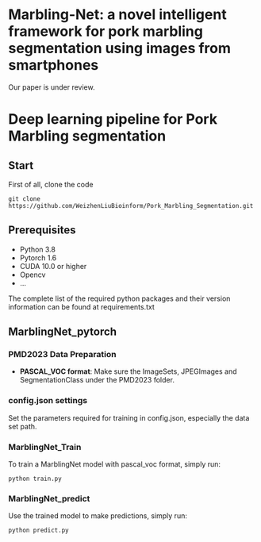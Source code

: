 # Marbling-Net: a novel intelligent framework for pork marbling segmentation using images from smartphones

Our paper is under review.

# Deep learning pipeline for Pork Marbling segmentation

## Start
First of all, clone the code
```shell script
git clone https://github.com/WeizhenLiuBioinform/Pork_Marbling_Segmentation.git
```
## Prerequisites
* Python 3.8
* Pytorch 1.6
* CUDA 10.0 or higher
* Opencv
* ...

The complete list of the required python packages and their version information can be found at requirements.txt
## MarblingNet_pytorch

### PMD2023 Data Preparation
* **PASCAL_VOC format**: 
Make sure the ImageSets, JPEGImages and SegmentationClass under the PMD2023 folder.

### config.json settings
Set the parameters required for training in config.json, especially the data set path.

### MarblingNet_Train
To train a MarblingNet model with pascal_voc format, simply run:
```shell script
python train.py
```

### MarblingNet_predict
Use the trained model to make predictions, simply run:
```shell script
python predict.py
```
